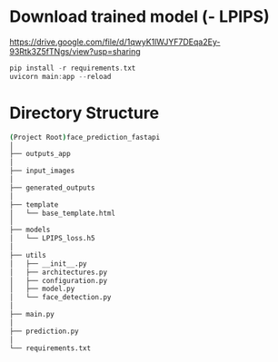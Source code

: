# Download trained model (- LPIPS)
https://drive.google.com/file/d/1qwyK1lWJYF7DEqa2Ey-93Rtk3Z5fTNgs/view?usp=sharing

```c
pip install -r requirements.txt
uvicorn main:app --reload
```
# Directory Structure
```bash
(Project Root)face_prediction_fastapi
│
├── outputs_app
│
├── input_images
│
├── generated_outputs
│
├── template
│   └── base_template.html
│
├── models
│   └── LPIPS_loss.h5
│
├── utils
│   ├── __init__.py
│   ├── architectures.py
│   ├── configuration.py
│   ├── model.py
│   └── face_detection.py
│
├── main.py
│
├── prediction.py
│
└── requirements.txt
```
